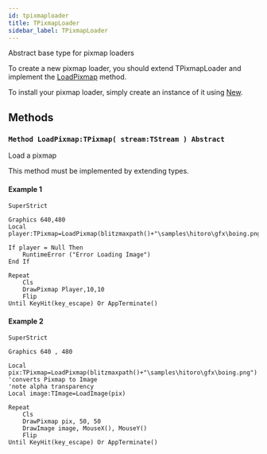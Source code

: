 ```yaml
---
id: tpixmaploader
title: TPixmapLoader
sidebar_label: TPixmapLoader
---
```


Abstract base type for pixmap loaders



To create a new pixmap loader, you should extend TPixmapLoader and implement the [LoadPixmap](../../../brl/brl.pixmap/tpixmaploader/#method-loadpixmaptpixmap-streamtstream-abstract) method.

To install your pixmap loader, simply create an instance of it using [New](../../../brl/brl.blitz/#new).


## Methods

### `Method LoadPixmap:TPixmap( stream:TStream ) Abstract`

Load a pixmap

This method must be implemented by extending types.


#### Example 1
```blitzmax
SuperStrict

Graphics 640,480
Local player:TPixmap=LoadPixmap(blitzmaxpath()+"\samples\hitoro\gfx\boing.png")

If player = Null Then
	RuntimeError ("Error Loading Image")
End If

Repeat
	Cls
	DrawPixmap Player,10,10
	Flip
Until KeyHit(key_escape) Or AppTerminate()
```
#### Example 2
```blitzmax
SuperStrict

Graphics 640 , 480

Local pix:TPixmap=LoadPixmap(blitzmaxpath()+"\samples\hitoro\gfx\boing.png")
'converts Pixmap to Image
'note alpha transparency
Local image:TImage=LoadImage(pix)

Repeat
	Cls
	DrawPixmap pix, 50, 50
	DrawImage image, MouseX(), MouseY()
	Flip
Until KeyHit(key_escape) Or AppTerminate()
```
<br/>

